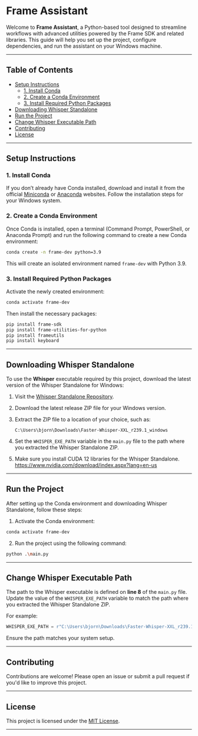 
# Frame Assistant

Welcome to **Frame Assistant**, a Python-based tool designed to streamline workflows with advanced utilities powered by the Frame SDK and related libraries. This guide will help you set up the project, configure dependencies, and run the assistant on your Windows machine.

---

## Table of Contents

- [Setup Instructions](#setup-instructions)
  - [1. Install Conda](#1-install-conda)
  - [2. Create a Conda Environment](#2-create-a-conda-environment)
  - [3. Install Required Python Packages](#3-install-required-python-packages)
- [Downloading Whisper Standalone](#downloading-whisper-standalone)
- [Run the Project](#run-the-project)
- [Change Whisper Executable Path](#change-whisper-executable-path)
- [Contributing](#contributing)
- [License](#license)

---

## Setup Instructions

### 1. Install Conda

If you don’t already have Conda installed, download and install it from the official [Miniconda](https://docs.conda.io/en/latest/miniconda.html) or [Anaconda](https://www.anaconda.com/) websites. Follow the installation steps for your Windows system.

### 2. Create a Conda Environment

Once Conda is installed, open a terminal (Command Prompt, PowerShell, or Anaconda Prompt) and run the following command to create a new Conda environment:

```bash
conda create -n frame-dev python=3.9
```

This will create an isolated environment named `frame-dev` with Python 3.9.

### 3. Install Required Python Packages

Activate the newly created environment:

```bash
conda activate frame-dev
```

Then install the necessary packages:

```bash
pip install frame-sdk
pip install frame-utilities-for-python
pip install frameutils
pip install keyboard
```

---

## Downloading Whisper Standalone

To use the **Whisper** executable required by this project, download the latest version of the Whisper Standalone for Windows:

1. Visit the [Whisper Standalone Repository](https://github.com/Purfview/whisper-standalone-win).
2. Download the latest release ZIP file for your Windows version.
3. Extract the ZIP file to a location of your choice, such as:

   ```
   C:\Users\bjorn\Downloads\Faster-Whisper-XXL_r239.1_windows
   ```
5. Set the `WHISPER_EXE_PATH` variable in the `main.py` file to the path where you extracted the Whisper Standalone ZIP.
6. Make sure you install CUDA 12 libraries for the Whisper Standalone. https://www.nvidia.com/download/index.aspx?lang=en-us
---

## Run the Project

After setting up the Conda environment and downloading Whisper Standalone, follow these steps:

1. Activate the Conda environment:

```bash
conda activate frame-dev
```

2. Run the project using the following command:

```bash
python .\main.py
```

---

## Change Whisper Executable Path

The path to the Whisper executable is defined on **line 8** of the `main.py` file. Update the value of the `WHISPER_EXE_PATH` variable to match the path where you extracted the Whisper Standalone ZIP.

For example:

```python
WHISPER_EXE_PATH = r"C:\Users\bjorn\Downloads\Faster-Whisper-XXL_r239.1_windows\Faster-Whisper-XXL\faster-whisper-xxl.exe"
```

Ensure the path matches your system setup.

---

## Contributing

Contributions are welcome! Please open an issue or submit a pull request if you'd like to improve this project.

---

## License

This project is licensed under the [MIT License](LICENSE).

---

